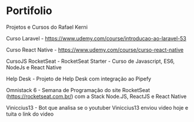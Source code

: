 # Portifolio
Projetos e Cursos do Rafael Kerni

Curso Laravel - https://www.udemy.com/course/introducao-ao-laravel-53

Curso React Native - https://www.udemy.com/course/curso-react-native

CursoJS RocketSeat - RocketSeat Starter - Curso de Javascript, ES6, NodeJs e React Native

Help Desk - Projeto de Help Desk com integração ao Pipefy

Omnistack 6 - Semana de Programação do site RocketSeat (https://rocketseat.com.br/) com a Stack Node.JS, ReactJS e React Native

Viniccius13 - Bot que analisa se o youtuber Viniccius13 enviou video hoje e tuita o link do video

